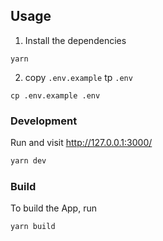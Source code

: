 ## Usage

1. Install the dependencies

```
yarn
```

2. copy `.env.example` tp `.env`

```
cp .env.example .env
```

### Development

Run and visit http://127.0.0.1:3000/

```bash
yarn dev
```

### Build

To build the App, run

```bash
yarn build
```
